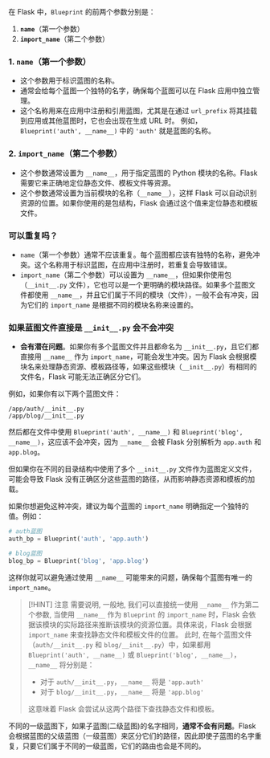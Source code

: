 在 Flask 中，`Blueprint` 的前两个参数分别是：
1. **`name`**（第一个参数）
2. **`import_name`**（第二个参数）
### 1. `name`（第一个参数）
- 这个参数用于标识蓝图的名称。
- 通常会给每个蓝图一个独特的名字，确保每个蓝图可以在 Flask 应用中独立管理。
- 这个名称用来在应用中注册和引用蓝图，尤其是在通过 `url_prefix` 将其挂载到应用或其他蓝图时，它也会出现在生成 URL 时。
    例如，`Blueprint('auth', __name__)` 中的 `'auth'` 就是蓝图的名称。
### 2. `import_name`（第二个参数）
- 这个参数通常设置为 `__name__`，用于指定蓝图的 Python 模块的名称。Flask 需要它来正确地定位静态文件、模板文件等资源。
- 这个参数通常设置为当前模块的名称（`__name__`），这样 Flask 可以自动识别资源的位置。如果你使用的是包结构，Flask 会通过这个值来定位静态和模板文件。
### 可以重复吗？
- `name`（第一个参数）通常不应该重复。每个蓝图都应该有独特的名称，避免冲突。这个名称用于标识蓝图，在应用中注册时，若重复会导致错误。
- `import_name`（第二个参数）可以设置为 `__name__`，但如果你使用包（`__init__.py` 文件），它也可以是一个更明确的模块路径。如果多个蓝图文件都使用 `__name__`，并且它们属于不同的模块（文件），一般不会有冲突，因为它们的 `import_name` 是根据不同的模块名称来设置的。

### 如果蓝图文件直接是 `__init__.py` 会不会冲突
- **会有潜在问题**。如果你有多个蓝图文件并且都命名为 `__init__.py`，且它们都直接用 `__name__` 作为 `import_name`，可能会发生冲突。因为 Flask 会根据模块名来处理静态资源、模板路径等，如果这些模块（`__init__.py`）有相同的文件名，Flask 可能无法正确区分它们。

例如，如果你有以下两个蓝图文件：

```
/app/auth/__init__.py
/app/blog/__init__.py
```

然后都在文件中使用 `Blueprint('auth', __name__)` 和 `Blueprint('blog', __name__)`，这应该不会冲突，因为 `__name__` 会被 Flask 分别解析为 `app.auth` 和 `app.blog`。

但如果你在不同的目录结构中使用了多个 `__init__.py` 文件作为蓝图定义文件，可能会导致 Flask 没有正确区分这些蓝图的路径，从而影响静态资源和模板的加载。

如果你想避免这种冲突，建议为每个蓝图的 `import_name` 明确指定一个独特的值。例如：
```python
# auth蓝图
auth_bp = Blueprint('auth', 'app.auth')

# blog蓝图
blog_bp = Blueprint('blog', 'app.blog')
```
这样你就可以避免通过使用 `__name__` 可能带来的问题，确保每个蓝图有唯一的 `import_name`。

> [!HINT] 注意
> 需要说明, 一般地, 我们可以直接统一使用 `__name__` 作为第二个参数, 当使用 `__name__` 作为 `Blueprint` 的 `import_name` 时，Flask 会依据该模块的实际路径来推断该模块的资源位置。具体来说，Flask 会根据 `import_name` 来查找静态文件和模板文件的位置。
> 此时, 在每个蓝图文件（`auth/__init__.py` 和 `blog/__init__.py`）中，如果都用 `Blueprint('auth', __name__)` 或 `Blueprint('blog', __name__)`，`__name__` 将分别是：
> 
> - 对于 `auth/__init__.py`，`__name__` 将是 `'app.auth'`
> - 对于 `blog/__init__.py`，`__name__` 将是 `'app.blog'`
> 
> 这意味着 Flask 会尝试从这两个路径下查找静态文件和模板。

不同的一级蓝图下，如果子蓝图(二级蓝图)的名字相同，**通常不会有问题**。Flask 会根据蓝图的父级蓝图（一级蓝图）来区分它们的路径，因此即使子蓝图的名字重复，只要它们属于不同的一级蓝图，它们的路由也会是不同的。


